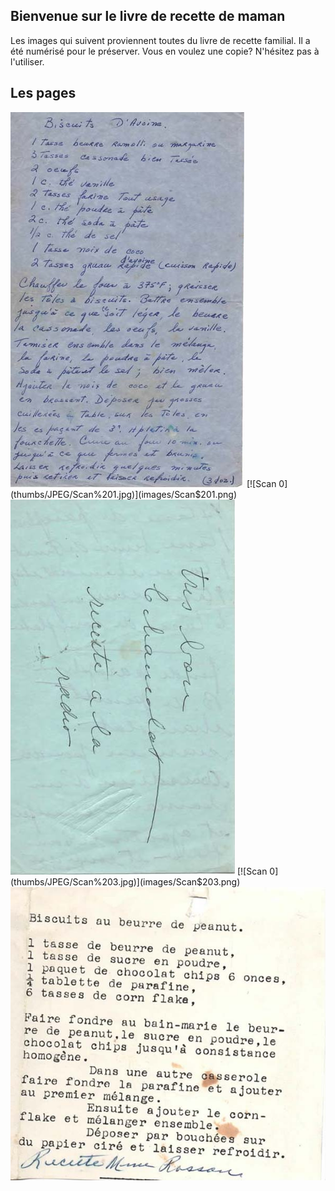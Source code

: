 ## Bienvenue sur le livre de recette de maman

Les images qui suivent proviennent toutes du livre de recette familial. Il a été numérisé pour le préserver. Vous en voulez une copie? N'hésitez pas à l'utiliser.

## Les pages

[![Scan 0](thumbs/JPEG/Scan%200.jpg)](images/Scan$200.png)
[![Scan 0](thumbs/JPEG/Scan%201.jpg)](images/Scan$201.png)
[![Scan 0](thumbs/JPEG/Scan%202.jpg)](images/Scan$202.png)
[![Scan 0](thumbs/JPEG/Scan%203.jpg)](images/Scan$203.png)
[![Scan 0](thumbs/JPEG/Scan%204.jpg)](images/Scan$204.png)
